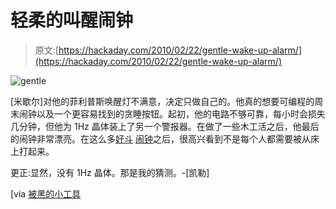 # 轻柔的叫醒闹钟

> 原文:[https://hackaday.com/2010/02/22/gentle-wake-up-alarm/](https://hackaday.com/2010/02/22/gentle-wake-up-alarm/)

![](../Images/1ab0452cb047fd82c942b4479a22018d.png "gentle")

[米歇尔]对他的菲利普斯唤醒灯不满意，决定只做自己的。他真的想要可编程的周末闹钟以及一个更容易找到的贪睡按钮。起初，他的电路不够可靠，每小时会损失几分钟，但他为 1Hz 晶体装上了另一个警报器。在做了一些木工活之后，他最后的闹钟非常漂亮。在这么多[好斗](http://hackaday.com/2009/06/26/pneumatic-bed-alarm-clock/) [闹钟](http://hackaday.com/2009/08/18/the-wake-up-machine/)之后，很高兴看到不是每个人都需要被从床上打起来。

更正:显然，没有 1Hz 晶体。那是我的猜测。-[凯勒]

[via [被黑的小工具](http://hackedgadgets.com/2010/02/21/diy-gentle-wake-up-alarm-clock/)
